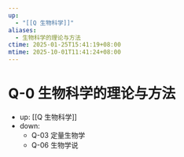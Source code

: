 ```yaml
---
up:
  - "[[Q 生物科学]]"
aliases:
  - 生物科学的理论与方法
ctime: 2025-01-25T15:41:19+08:00
mtime: 2025-10-01T11:41:24+08:00
---
```


# Q-0 生物科学的理论与方法

- up: [[Q 生物科学]]
- down:
	- Q-03 定量生物学
	- Q-06 生物学说
